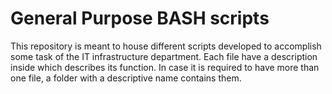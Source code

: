 # General Purpose BASH scripts
This repository is meant to house different scripts developed to accomplish some task of the IT infrastructure department. Each file have a description inside which describes its function. In case it is required to have more than one file, a folder with a descriptive name contains them.

